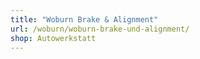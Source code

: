 ```yaml
---
title: "Woburn Brake & Alignment"
url: /woburn/woburn-brake-und-alignment/
shop: Autowerkstatt
---
```

